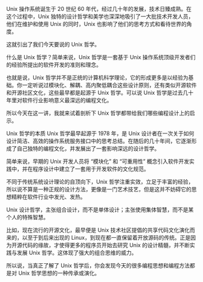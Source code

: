 Unix 操作系统诞生于 20 世纪 60 年代，经过几十年的发展，技术日臻成熟。在这个过程中，Unix 独特的设计哲学和美学也深深地吸引了一大批技术开发人员，他们在维护和使用 Unix 的同时，Unix 也影响了他们的思考方式和看待世界的角度。

这就引出了我们今天要说的 Unix 哲学。

什么是 Unix 哲学？简单来说，Unix 哲学是一套基于 Unix 操作系统顶级开发者们的经验所提出的软件开发的准则和理念。

也就是说，Unix 哲学并不是正统的计算机科学理论，它的形成更多是以经验为基础。你一定听说过模块化、解耦、高内聚低耦合这些设计原则，还有类似开源软件和开源社区文化，这些最早都是起源于 Unix 哲学。可以说 Unix 哲学是过去几十年里对软件行业影响意义最深远的编程文化。

所以今天在这一讲，我就来试着剖析下 Unix 哲学都带给我们哪些编程设计上的启示。

Unix 哲学的本质
Unix 哲学最早起源于 1978 年，是 Unix 设计者在一次关于如何设计简洁、高效的操作系统服务接口中的思考总结。在随后的几十年间，它逐渐形成了自己独特的编程文化，并发展出了一套影响深远的设计哲学。

简单来说，早期的 Unix 开发人员将 “模块化” 和 “可重用性” 概念引入软件开发实践中，并在程序设计中建立了一套用于开发软件的文化规范。

不同于传统系统设计理论的自顶向下，Unix 哲学注重实效，立足于丰富的经验，所以说不算是一种正规的设计方法，更像是一门艺术技艺，但是这并不妨碍它的思想精粹在软件行业中发光、发热。

Unix 设计哲学，主张组合设计，而不是单体设计；主张使用集体智慧，而不是某个人的特殊智慧。

比如，现在流行的开源文化，最早便是 Unix 技术社区提倡的共享代码文化演化而来的，以至于到后来出现的 Linux，到现在都一直保留着开放源码的传统。正是因为开源代码的缘故，才使得更多的程序员开始去研究 Unix 的设计精髓，并不断实践与发展 Unix 哲学。这体现了强大的组合思维的威力。

所以说，当真正了解了 Unix 哲学后，你会发现今天的很多编程思想和编程方法都是对 Unix 哲学思想的一种传承或演化。
